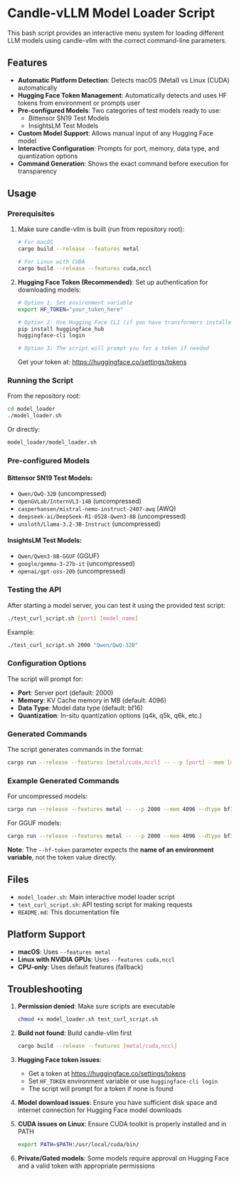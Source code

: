 # Candle-vLLM Model Loader Script

This bash script provides an interactive menu system for loading different LLM models using candle-vllm with the correct command-line parameters.

## Features

- **Automatic Platform Detection**: Detects macOS (Metal) vs Linux (CUDA) automatically
- **Hugging Face Token Management**: Automatically detects and uses HF tokens from environment or prompts user
- **Pre-configured Models**: Two categories of test models ready to use:
  - Bittensor SN19 Test Models
  - InsightsLM Test Models
- **Custom Model Support**: Allows manual input of any Hugging Face model
- **Interactive Configuration**: Prompts for port, memory, data type, and quantization options
- **Command Generation**: Shows the exact command before execution for transparency

## Usage

### Prerequisites

1. Make sure candle-vllm is built (run from repository root):
   ```bash
   # For macOS
   cargo build --release --features metal
   
   # For Linux with CUDA
   cargo build --release --features cuda,nccl
   ```

2. **Hugging Face Token (Recommended)**: Set up authentication for downloading models:
   ```bash
   # Option 1: Set environment variable
   export HF_TOKEN="your_token_here"
   
   # Option 2: Use Hugging Face CLI (if you have transformers installed)
   pip install huggingface_hub
   huggingface-cli login
   
   # Option 3: The script will prompt you for a token if needed
   ```
   
   Get your token at: https://huggingface.co/settings/tokens

### Running the Script

From the repository root:
```bash
cd model_loader
./model_loader.sh
```

Or directly:
```bash
model_loader/model_loader.sh
```

### Pre-configured Models

#### Bittensor SN19 Test Models:
- `Qwen/QwQ-32B` (uncompressed)
- `OpenGVLab/InternVL3-14B` (uncompressed) 
- `casperhansen/mistral-nemo-instruct-2407-awq` (AWQ)
- `deepseek-ai/DeepSeek-R1-0528-Qwen3-8B` (uncompressed)
- `unsloth/Llama-3.2-3B-Instruct` (uncompressed)

#### InsightsLM Test Models:
- `Qwen/Qwen3-8B-GGUF` (GGUF)
- `google/gemma-3-27b-it` (uncompressed)
- `openai/gpt-oss-20b` (uncompressed)

### Testing the API

After starting a model server, you can test it using the provided test script:

```bash
./test_curl_script.sh [port] [model_name]
```

Example:
```bash
./test_curl_script.sh 2000 "Qwen/QwQ-32B"
```

### Configuration Options

The script will prompt for:

- **Port**: Server port (default: 2000)
- **Memory**: KV Cache memory in MB (default: 4096) 
- **Data Type**: Model data type (default: bf16)
- **Quantization**: In-situ quantization options (q4k, q5k, q6k, etc.)

### Generated Commands

The script generates commands in the format:
```bash
cargo run --release --features [metal/cuda,nccl] -- --p [port] --mem [memory] --dtype [dtype] [--hf-token ENV_VAR_NAME | --hf-token-path /path/to/token] --m "[model-id]" [additional options]
```

### Example Generated Commands

For uncompressed models:
```bash
cargo run --release --features metal -- --p 2000 --mem 4096 --dtype bf16 --hf-token HUGGING_FACE_HUB_TOKEN --m "deepseek-ai/DeepSeek-R1-0528-Qwen3-8B"
```

For GGUF models:
```bash
cargo run --release --features metal -- --p 2000 --mem 4096 --dtype bf16 --hf-token-path /Users/username/.cache/huggingface/token --m "Qwen/Qwen3-8B-GGUF" --f "qwen3-8b-gguf-q4_k_m.gguf"
```

**Note**: The `--hf-token` parameter expects the **name of an environment variable**, not the token value directly.

## Files

- `model_loader.sh`: Main interactive model loader script
- `test_curl_script.sh`: API testing script for making requests
- `README.md`: This documentation file

## Platform Support

- **macOS**: Uses `--features metal` 
- **Linux with NVIDIA GPUs**: Uses `--features cuda,nccl`
- **CPU-only**: Uses default features (fallback)

## Troubleshooting

1. **Permission denied**: Make sure scripts are executable
   ```bash
   chmod +x model_loader.sh test_curl_script.sh
   ```

2. **Build not found**: Build candle-vllm first
   ```bash
   cargo build --release --features [metal/cuda,nccl]
   ```

3. **Hugging Face token issues**: 
   - Get a token at https://huggingface.co/settings/tokens
   - Set `HF_TOKEN` environment variable or use `huggingface-cli login`
   - The script will prompt for a token if none is found

4. **Model download issues**: Ensure you have sufficient disk space and internet connection for Hugging Face model downloads

5. **CUDA issues on Linux**: Ensure CUDA toolkit is properly installed and in PATH
   ```bash
   export PATH=$PATH:/usr/local/cuda/bin/
   ```

6. **Private/Gated models**: Some models require approval on Hugging Face and a valid token with appropriate permissions
